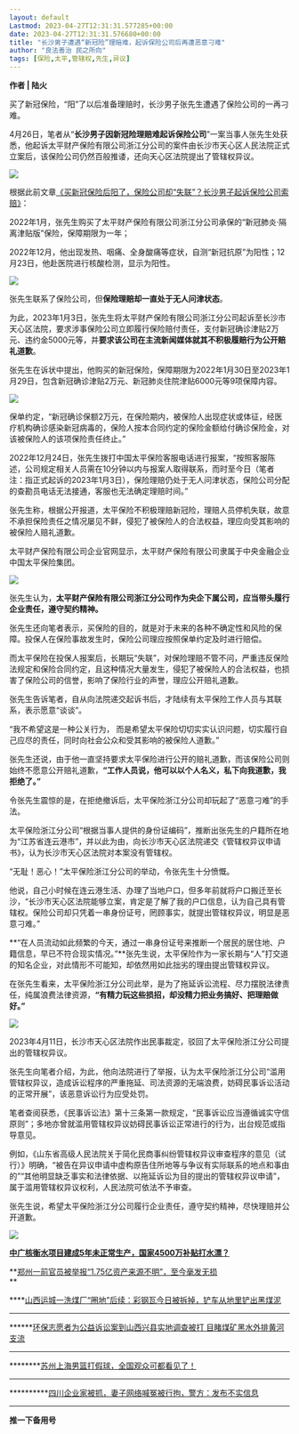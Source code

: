 ```yaml
---
layout: default
Lastmod: 2023-04-27T12:31:31.577285+00:00
date: 2023-04-27T12:31:31.576680+00:00
title: "长沙男子遭遇“新冠险”理赔难，起诉保险公司后再遭恶意刁难"
author: "良法善治 民之所向"
tags: [保险,太平,管辖权,先生,异议]
---
```


**作者 | 陆火**

买了新冠保险，“阳”了以后准备理赔时，长沙男子张先生遭遇了保险公司的一再刁难。  

4月26日，笔者从“**长沙男子因新冠险理赔难起诉保险公司**”一案当事人张先生处获悉，他起诉太平财产保险有限公司浙江分公司的案件由长沙市天心区人民法院正式立案后，该保险公司仍然百般推诿，还向天心区法院提出了管辖权异议。

![](https://images.weserv.nl/?url=https%3A//mmbiz.qpic.cn/sz_mmbiz_jpg/SqiaOTqPdXZ96sW21gcc04QicfAtXQ6Fm1qX8oUsXiaAuVicPnibeb93JgEpZHOzlykuyUCV2qDJHEUOKCUxnPGM5icQ/640%3Fwx_fmt%3Djpeg)

根据此前文章[《买新冠保险后阳了，保险公司却“失联”？长沙男子起诉保险公司索赔》](http://mp.weixin.qq.com/s?__biz=MzAxOTU5MDI1MQ==&mid=2247484490&idx=1&sn=6698b06b16b27090ae5db49c550fb078&chksm=9bc5f94eacb27058e10fdbdd7311114078c9df8dc382e06ab61da99e37e66ec90010e62f195d&scene=21#wechat_redirect)：

2022年1月，张先生购买了太平财产保险有限公司浙江分公司承保的“新冠肺炎·隔离津贴版”保险，保障期限为一年；

2022年12月，他出现发热、咽痛、全身酸痛等症状，自测“新冠抗原”为阳性；12月23日，他赴医院进行核酸检测，显示为阳性。

![](https://images.weserv.nl/?url=https%3A//mmbiz.qpic.cn/sz_mmbiz_jpg/SqiaOTqPdXZ96sW21gcc04QicfAtXQ6Fm1A3Ujj7zgpFFuV82JIbAjQ94yssQMdL1VOYt0XsJ0Sicvym2ia5xfGH4A/640%3Fwx_fmt%3Djpeg)

张先生联系了保险公司，但**保险理赔却一直处于无人问津状态**。

为此，2023年1月3日，张先生将太平财产保险有限公司浙江分公司起诉至长沙市天心区法院，要求涉事保险公司立即履行保险赔付责任，支付新冠确诊津贴2万元、违约金5000元等，并**要求该公司在主流新闻媒体就其不积极履赔行为公开赔礼道歉**。

张先生在诉状中提出，他购买的新冠保险，保障期限为2022年1月30日至2023年1月29日，包含新冠确诊津贴2万元、新冠肺炎住院津贴6000元等9项保障内容。

![](https://images.weserv.nl/?url=https%3A//mmbiz.qpic.cn/sz_mmbiz_jpg/SqiaOTqPdXZ96sW21gcc04QicfAtXQ6Fm11ibPIFa76mLdruJExMIANt620zIerzemicNVZicF6T1c5AJTqmRFXyw8w/640%3Fwx_fmt%3Djpeg)

保单约定，“新冠确诊保额2万元，在保险期内，被保险人出现症状或体征，经医疗机构确诊感染新冠病毒的，保险人按本合同约定的保险金额给付确诊保险金，对该被保险人的该项保险责任终止。”

2022年12月24日，张先生拨打中国太平保险客服电话进行报案，“按照客服陈述，公司规定相关人员需在10分钟以内与报案人取得联系，而时至今日（笔者注：指正式起诉的2023年1月3日），保险理赔仍处于无人问津状态，保险公司分配的查勘员电话无法接通，客服也无法确定理赔时间。”

张先生称，根据公开报道，太平保险不积极理赔新冠险，理赔人员停机失联，故意不承担保险责任之情况屡见不鲜，侵犯了被保险人的合法权益，理应向受其影响的被保险人赔礼道歉。

太平财产保险有限公司企业官网显示，太平财产保险有限公司隶属于中央金融企业中国太平保险集团。

![](https://images.weserv.nl/?url=https%3A//mmbiz.qpic.cn/sz_mmbiz_png/SqiaOTqPdXZ96sW21gcc04QicfAtXQ6Fm1VNaEVbXnb2sIVxLa711cicgYRaJlKhVHEJBkPKw1y5iciaYfBBOHf0roQ/640%3Fwx_fmt%3Dpng)

张先生认为，**太平财产保险有限公司浙江分公司作为央企下属公司，应当带头履行企业责任，遵守契约精神。**

张先生还向笔者表示，买保险的目的，就是对于未来的各种不确定性和风险的保障。投保人在保险事故发生时，保险公司理应按照保单约定及时进行赔偿。

而太平保险在投保人报案后，长期玩“失联”，对保险理赔不管不问，严重违反保险法规定和保险合同约定，且这种情况大量发生，侵犯了被保险人的合法权益，也损害了保险公司的信誉，影响了保险行业的声誉，理应公开赔礼道歉。

张先生告诉笔者，自从向法院递交起诉书后，才陆续有太平保险工作人员与其联系，表示愿意“谈谈”。

“我不希望这是一种公关行为， 而是希望太平保险切切实实认识问题，切实履行自己应尽的责任，同时向社会公众和受其影响的被保险人道歉。”

张先生还说，由于他一直坚持要求太平保险进行公开的赔礼道歉，而该保险公司则始终不愿意公开赔礼道歉，**“工作人员说，他可以以个人名义，私下向我道歉，我拒绝了。”**

令张先生震惊的是，在拒绝撤诉后，太平保险浙江分公司却玩起了“恶意刁难”的手法。

太平保险浙江分公司“根据当事人提供的身份证编码”，推断出张先生的户籍所在地为“江苏省连云港市”，并以此为由，向长沙市天心区法院递交《管辖权异议申请书》，认为长沙市天心区法院对本案没有管辖权。

“无耻！恶心！”太平保险浙江分公司的举动，令张先生十分愤慨。

他说，自己小时候在连云港生活、办理了当地户口，但多年前就将户口搬迁至长沙，“长沙市天心区法院能够立案，肯定是了解了我的户口信息，认为自己具有管辖权。保险公司却只凭着一串身份证号，罔顾事实，就提出管辖权异议，明显是恶意刁难。”

**“在人员流动如此频繁的今天，通过一串身份证号来推断一个居民的居住地、户籍信息，早已不符合现实情况。”**张先生说，太平保险作为一家长期与“人”打交道的知名企业，对此情形不可能知，却依然用如此拙劣的理由提出管辖权异议。

在张先生看来，太平保险浙江分公司此举，是为了拖延诉讼流程、尽力摆脱法律责任，纯属浪费法律资源，**“有精力玩这些损招，却没精力把业务搞好、把理赔做好。”**

![](https://images.weserv.nl/?url=https%3A//mmbiz.qpic.cn/sz_mmbiz_jpg/SqiaOTqPdXZ96sW21gcc04QicfAtXQ6Fm1vB0SZwW4Ahmp6mQ6kIJwrF6s8KDYskCH943BphiaBySDUdsteScWHzA/640%3Fwx_fmt%3Djpeg)

2023年4月11日，长沙市天心区法院作出民事裁定，驳回了太平保险浙江分公司提出的管辖权异议。

张先生向笔者介绍，为此，他向法院进行了举报，认为太平保险浙江分公司“滥用管辖权异议，造成诉讼程序的严重拖延、司法资源的无端浪费，妨碍民事诉讼活动的正常开展”，该恶意诉讼行为应受处罚。

笔者查阅获悉，《民事诉讼法》第十三条第一款规定，“民事诉讼应当遵循诚实守信原则”；多地亦曾就滥用管辖权异议妨碍民事诉讼正常进行的行为，出台规范或指导意见。‍

例如，《山东省高级人民法院关于简化民商事纠纷管辖权异议审查程序的意见（试行）》明确，“被告在异议申请中虚构原告住所地等与争议有实际联系的地点和事由的”“其他明显缺乏事实和法律依据、以拖延诉讼为目的提出的管辖权异议申请”，属于滥用管辖权异议权利，人民法院可依法不予审查。

张先生说，希望太平保险浙江分公司履行企业责任，遵守契约精神，尽快理赔并公开道歉。

![](https://images.weserv.nl/?url=https%3A//mmbiz.qpic.cn/mmbiz_gif/iakia4MKQW6WUB77udyxY3kLnRUwh2RlY5jwBbCibsvaSEaicjgfeNu7GtbWmm98JP01kyPGf9GY4EY6U0smrHrwRQ/640%3Fwx_fmt%3Dgif%26wxfrom%3D5%26wx_lazy%3D1)

  

**[中广核衡水项目建成5年未正常生产，国家4500万补贴打水漂？](http://mp.weixin.qq.com/s?__biz=MzAxOTU5MDI1MQ==&mid=2247484946&idx=1&sn=2df0c8c5adf6904b6b1205da660947ef&chksm=9bc5fb16acb2720042d1e76a398d49fdb37b944e6286017cf6fec0eaac2b359951c5e816d67e&scene=21#wechat_redirect)**

**[郑州一前官员被举报“1.75亿资产来源不明”，至今毫发无损](http://mp.weixin.qq.com/s?__biz=MzAxOTU5MDI1MQ==&mid=2247484949&idx=1&sn=c9b757f3d335dc70a27d4cd97d290aaf&chksm=9bc5fb11acb272071233ddc0b2176c2147e9ae08c4a8d2b627b5da8d47aead1d03368c48558e&scene=21#wechat_redirect)  
**

****[山西运城一洗煤厂“圈地”后续：彩钢瓦今日被拆掉，铲车从地里铲出黑煤泥](http://mp.weixin.qq.com/s?__biz=MzAxOTU5MDI1MQ==&mid=2247484944&idx=1&sn=d6e31b80c2c39995c3a0474aecbdaea2&chksm=9bc5fb14acb27202d976e31ca9c3a16aebdfbf16c058bd970ba0101b9b31d3c2a5fbade2222d&scene=21#wechat_redirect)  
****

******[环保志愿者为公益诉讼案到山西兴县实地调查被打 目睹煤矿黑水外排黄河支流](http://mp.weixin.qq.com/s?__biz=MzAxOTU5MDI1MQ==&mid=2247484915&idx=1&sn=756d30220ef251f219637e5d1d5a8967&chksm=9bc5f8f7acb271e1e0ba18c9c474e8abacb697c9afc1aa5c9cd81245a742e233e7f941ec7c15&scene=21#wechat_redirect)  
******

********[苏州上海男篮打假球，全国观众可都看见了！](http://mp.weixin.qq.com/s?__biz=MzAxOTU5MDI1MQ==&mid=2247484903&idx=1&sn=1cef4bc10e07240fe54cb2ed3fbe6f5e&chksm=9bc5f8e3acb271f56ad5b4a08d376bc9d08287ec1113900d9e470dad8957737b9faaf735f387&scene=21#wechat_redirect)  
********

**********[四川企业家被抓，妻子网络喊冤被行拘，警方：发布不实信息](http://mp.weixin.qq.com/s?__biz=MzAxOTU5MDI1MQ==&mid=2247484888&idx=1&sn=a6c7e7cbb4fa635de5985439863694fc&chksm=9bc5f8dcacb271ca5c8ed4fca7084fd8e29a58d1dc381e687bf0a7ed651f5188104ad15df0e6&scene=21#wechat_redirect)  
**********

  

  

**推一下备用号**

